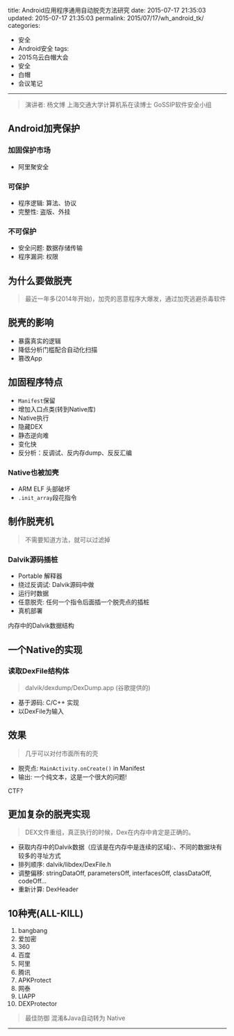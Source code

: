 title: Android应用程序通用自动脱壳方法研究
date: 2015-07-17 21:35:03
updated: 2015-07-17 21:35:03
permalink: 2015/07/17/wh_android_tk/
categories:
- 安全
- Android安全
tags:
- 2015乌云白帽大会
- 安全
- 白帽
- 会议笔记

---

> 演讲者: 杨文博
> 上海交通大学计算机系在读博士
> GoSSIP软件安全小组

## Android加壳保护

### 加固保护市场

- 阿里聚安全

### 可保护

- 程序逻辑: 算法、协议
- 完整性: 盗版、外挂

<!--more-->

### 不可保护

- 安全问题: 数据存储传输
- 程序漏洞: 权限

## 为什么要做脱壳

> 最近一年多(2014年开始)，加壳的恶意程序大爆发，通过加壳逃避杀毒软件

## 脱壳的影响

- 暴露真实的逻辑
- 降低分析门槛配合自动化扫描
- 篡改App

## 加固程序特点

- `Manifest`保留
- 增加入口点类(转到Native库)
- Native执行
- 隐藏DEX
- 静态逆向难
- 变化快
- 反分析：反调试、反内存dump、反反汇编

### Native也被加壳

- ARM ELF 头部破坏
- `.init_array`段花指令


## 制作脱壳机

> 不需要知道方法，就可以过滤掉

### Dalvik源码插桩

- Portable 解释器
- 绕过反调试: Dalvik源码中做
- 运行时数据
- 任意脱壳: 任何一个指令后面插一个脱壳点的插桩
- 真机部署

内存中的Dalvik数据结构

## 一个Native的实现

### 读取DexFile结构体

> dalvik/dexdump/DexDump.app (谷歌提供的)

- 基于源码: C/C++ 实现
- 以DexFile为输入

## 效果

> 几乎可以对付市面所有的壳

- 脱壳点: `MainActivity.onCreate()` in Manifest
- 输出: 一个纯文本，这是一个很大的问题!

CTF?

## 更加复杂的脱壳实现

> DEX文件重组，真正执行的时候，Dex在内存中肯定是正确的。

- 获取内存中的Dalvik数据（应该是在内存中是连续的区域):、不同的数据块有较多的寻址方式
- 排列顺序: dalvik/libdex/DexFile.h
- 调整偏移: stringDataOff, parametersOff, interfacesOff, classDataOff, codeOff...
- 重新计算: DexHeader

## 10种壳(ALL-KILL)

1. bangbang
2. 爱加密
3. 360
4. 百度
5. 阿里
6. 腾讯
7. APKProtect
8. 网泰
9. LIAPP
10. DEXProtector

> 最佳防御 混淆&Java自动转为 Native

---
